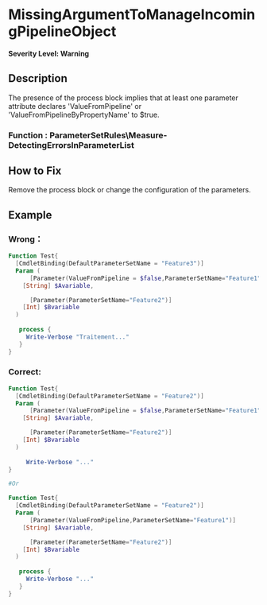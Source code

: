 # MissingArgumentToManageIncomingPipelineObject
**Severity Level: Warning**

## Description
The presence of the process block implies that at least one parameter attribute declares 'ValueFromPipeline' or 'ValueFromPipelineByPropertyName' to $true.

### Function :  ParameterSetRules\Measure-DetectingErrorsInParameterList
## How to Fix
Remove the process block or change the configuration of the parameters.

## Example
### Wrong：
```PowerShell
Function Test{
  [CmdletBinding(DefaultParameterSetName = "Feature3")]
  Param (
      [Parameter(ValueFromPipeline = $false,ParameterSetName="Feature1")]
    [String] $Avariable,

      [Parameter(ParameterSetName="Feature2")]
    [Int] $Bvariable
  )
 
   process {
     Write-Verbose "Traitement..."
   }
}
```
### Correct:
```PowerShell
Function Test{
  [CmdletBinding(DefaultParameterSetName = "Feature2")]
  Param (
      [Parameter(ValueFromPipeline = $false,ParameterSetName="Feature1")]
    [String] $Avariable,

      [Parameter(ParameterSetName="Feature2")]
    [Int] $Bvariable
  )
 
     Write-Verbose "..."
}

#Or

Function Test{
  [CmdletBinding(DefaultParameterSetName = "Feature2")]
  Param (
      [Parameter(ValueFromPipeline,ParameterSetName="Feature1")]
    [String] $Avariable,

      [Parameter(ParameterSetName="Feature2")]
    [Int] $Bvariable
  )
 
   process {
     Write-Verbose "..."
   }
}
```
